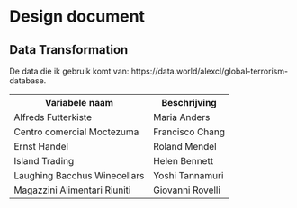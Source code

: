 <h1>Design document</h1>

<h2> Data Transformation </h2>
<p> De data die ik gebruik komt van: https://data.world/alexcl/global-terrorism-database.  </p>


<table>
  <tr>
    <th>Variabele naam</th>
    <th>Beschrijving</th>
    
  </tr>
  <tr>
    <td>Alfreds Futterkiste</td>
    <td>Maria Anders</td>
  
  </tr>
  <tr>
    <td>Centro comercial Moctezuma</td>
    <td>Francisco Chang</td>
 
  </tr>
  <tr>
    <td>Ernst Handel</td>
    <td>Roland Mendel</td>
 
  </tr>
  <tr>
    <td>Island Trading</td>
    <td>Helen Bennett</td>
 
  </tr>
  <tr>
    <td>Laughing Bacchus Winecellars</td>
    <td>Yoshi Tannamuri</td>
  
  </tr>
  <tr>
    <td>Magazzini Alimentari Riuniti</td>
    <td>Giovanni Rovelli</td>
 
  </tr>
</table>
